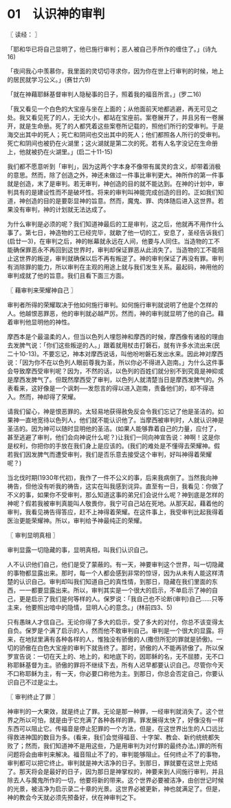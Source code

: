 # 01　认识神的审判



〖 读经： 〗

「耶和华已将自己显明了，他已施行审判；恶人被自己手所作的缠住了。」(诗九16)

「夜间我心中羡慕你，我里面的灵切切寻求你，因为你在世上行审判的时候，地上的居民就学习公义。」(赛廿六9)

「就在神藉耶稣基督审判人隐秘事的日子，照着我的福音所言。」(罗二16)

「我又看见一个白色的大宝座与坐在上面的；从他面前天地都逃避，再无可见之处。我又看见死了的人，无论大小，都站在宝座前。案卷展开了，并且另有一卷展开，就是生命册。死了的人都凭着这些案卷所记载的，照他们所行的受审判。于是海交出其中的死人；死亡和阴间也交出其中的死人；他们都照各人所行的受审判。死亡和阴间也被扔在火湖里；这火湖就是第二次的死。若有人名字没记在生命册上，他就被扔在火湖里。」(启二十11-15)

我们都不愿意听到「审判」，因为这两个字本身不像带有属灵的含义，却带着消极的意思。然而，除了创造之外，神还未做过一件事比审判更大。神所作的第一件事就是创造，末了是审判。若无审判，神创造的目的就不能达到。在神的计划中，审判具有的是建设性而不是破坏性。将来的审判叫神能完成创造的目的。正如我们知道，神创造的目的是要彰显神的旨意。然而，魔鬼、罪、肉体随后进入这世界。若果没有审判，神的计划就无法达成了。

为什么审判是必须的呢？我们知道神最后的工是审判，这之后，他就再不用作什么事了。第七日，神造物的工已经完毕，就歇了他一切的工，安息了，圣经告诉我们(启廿一3)，在审判之后，神的帐幕就永远在人间，他要与人同住。当造物的工不能确保罪恶永不再回到这世界时，审判却保证罪恶从此消失了。当造物的工不能阻止这世界的叛逆，审判就确保以后不再有叛逆了。神的审判保证了再没有罪。审判有消除罪的能力，所以审判在主观的用途上就与我们发生关系。最起码，神用他的审判成就了他的旨意。我们且看下面三方面。



〖 藉审判来荣耀神自己 〗

审判者所得的荣耀取决于他如何施行审判。如何施行审判就说明了他是个怎样的人。他越恨恶罪恶，他的审判就必越严厉。然而，神的审判就显明了他的自己。藉着审判他显明他的神性。

摩西本是个最温柔的人，但当以色列人埋怨神和摩西的时候，摩西像有诸般的理由去发脾气说：「你们这些叛逆的人。」跟着就用杖击打磐石，就有许多水流出来(民二十10-13)。不要忘记，神本对摩西说话，叫他吩咐磐石发出水来。因此神对摩西说：「因为你不在以色列人眼前尊我为圣，所以你必不得进入迦南。」为什么这件事会导致摩西受审判呢？因为，不然的话，以色列的百姓们就分别不到究竟是神抑或是摩西发脾气了。但既然摩西受了审判，以色列人就清楚当日是摩西发脾气的。外表看来，这好像是一个讽刺──发怨言的得以进入迦南，责备他们的，却不得进入。然而，神却得了荣耀。

请我们留心，神是恨恶罪的。太轻易地获得赦免反会令我们忘记了他是圣洁的。如果神一直地宽待以色列人，他们就不能认识他了。当摩西被审判时，人就认识神是圣洁的。因为神可以随时显明他的圣洁。(如果人能够靠着自己的力量，应付了，甚至逃避了审判，他们会向神说什么呢？)让我们一同向神宣告说：神啊！这是你是权利，你把你的手放在我们身上是应该的。(我们的难处是不懂得去荣耀神。假若我们因发脾气而遭受审判，我们是否乐意去接受这个审判，好叫神得着荣耀呢？)

当北伐时期(1930年代初)，我作了一件不公义的事，后来我病倒了。当然我向神祷告，但他没有听我的祷告，这实在叫我感到诧异。直至有一日，我看见：你做了不义的事，如果你不受审判，那么知道这事的弟兄们会说什么呢？神到底是怎样的神呢？假若我被审判真能叫人敬畏你，我宁可自己站在死地。从那天起，藉着他的审判，我看见祷告得答应，赶不上神得着荣耀。在这件事上，我受审判比起我得着医治更能荣耀神。所以，审判给予神最纯正的荣耀。



〖 审判显明真相 〗

审判显露一切隐藏的事，显明真相，叫我们认识自己。

人不认识他们自己，他们是受了蒙蔽的。有一天，神要审判这个世界，叫一切隐藏的事物都显露出来。那时，每一个人都会感到非常的惊讶，因为从未有人能这样清楚的认识自己。审判却叫我们知道自己的真性情，到那日，隐藏在我们里面的东西，一一都要显露出来。所以，审判其实是一个很大的启示，不单启示了神的自己，更是启示了我们是何等样的人。保罗说：「我自己也不论断(审判)自己……只等主来，他要照出喑中的隐情，显明人心的意念。」(林前四3、5)

只有愚昧人才信自己。无论你得了多大的启示，受了多大的对付，你总不该变得太自负。保罗是个满了启示的人，然而他不敢审判自己。审判是一个很大的显露。将来，在地狱里满有各种各样的人，惟独没有骄傲的人(撒但所犯的罪就是骄傲)。一切的骄傲在白色大宝座的审判下就告终了。那时，骄傲的人不能再骄傲了。所以保罗宣告说：一切在天上的、地上的，和地底下的，因耶稣的名，无不屈膝，无不口称耶稣基督为主。骄傲的罪将不继续下去，所有人迟早都要认识自己。尽管你今天不口称耶稣为主，有一天，你必要口称他为主。到那日，你总会否定自己，你要认识自己不过是尘土。



〖 审判终止了罪 〗

神审判的一大果效，就是终止了罪。无论是那一种罪，一经审判就消失了。这个世界之所以可怕，就是由于它充满了各种各样的罪。罪发展得太快了，好像没有一样东西可以阻止它。传福音是停止犯罪的一个方法，但是，在这世界出生的人口远比得救进神国的数目为多。(看来，我们会觉得福音、十字架、教会、新约统统都失败了；然而，我们知道神不是用这些，乃是用审判为对付罪的最终办法。)罪的所有问题将会由审判来解决。福音阻止不了的，审判能够阻止。任何终止不了的事物，审判都可以把它终止。审判就是神大洁净的日子。到那日，罪就要在这世上完结了。那天将会是最好的日子，因为那日是神掌权的，神要来到人间施行审判，并且除去人与魔鬼所作的一切，他要将新的带来。这个世界必要被洁净，由创世记时候的光景，被洁净为启示录二十章的光景。这世界必被更新，神也就满足了。但是，神的教会今天就必须先预备好，伏在神审判之下。

